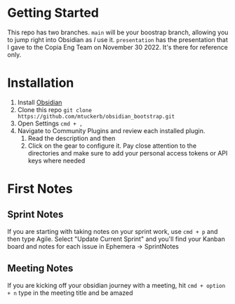 
# Getting Started
This repo has two branches. `main` will be your boostrap branch, allowing you to jump right into Obsidian as _I_ use it. `presentation` has the presentation that I gave to the Copia Eng Team on November 30 2022. It's there for reference only.

# Installation
1. Install [Obsidian](https://obsidian.md)
2. Clone this repo `git clone https://github.com/mtuckerb/obsidian_bootstrap.git`
3. Open Settings `cmd + ,`
4. Navigate to Community Plugins and review each installed plugin.
	1. Read the description and then
	2. Click on the gear to configure it. Pay close attention to the directories and make sure to add your personal access tokens or API keys where needed

# First Notes

## Sprint Notes
If you are starting with taking notes on your sprint work, use `cmd + p` and then type Agile. Select "Update Current Sprint" and you'll find your Kanban board and notes for each issue in Ephemera -> SprintNotes

## Meeting Notes
If you are kicking off your obsidian journey with a meeting, hit `cmd + option + n`  type in the meeting title and be amazed